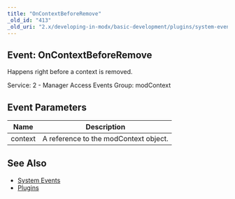 ```yaml
---
title: "OnContextBeforeRemove"
_old_id: "413"
_old_uri: "2.x/developing-in-modx/basic-development/plugins/system-events/oncontextbeforeremove"
---
```


## Event: OnContextBeforeRemove

Happens right before a context is removed.

Service: 2 - Manager Access Events 
Group: modContext

## Event Parameters

| Name    | Description                           |
| ------- | ------------------------------------- |
| context | A reference to the modContext object. |

## See Also

- [System Events](developing-in-modx/basic-development/plugins/system-events "System Events")
- [Plugins](developing-in-modx/basic-development/plugins "Plugins")